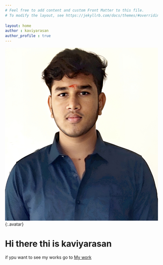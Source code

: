 ```yaml
---
# Feel free to add content and custom Front Matter to this file.
# To modify the layout, see https://jekyllrb.com/docs/themes/#overriding-theme-defaults

layout: home
author : kaviyarasan
author_profile : true
---
```

![kaviyrasan](/assets/images/IMG_20230607_120532.jpg){:.avatar} 
# Hi there thi is kaviyarasan
 if ypu want to see my works go to [My work](/mywork)